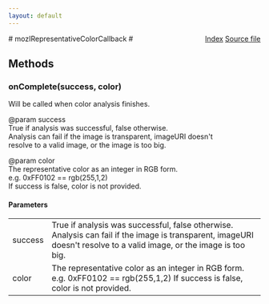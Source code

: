 ```yaml
---
layout: default
---
```

<div class='links' style='float:right'><a href="../index.html">Index</a>
<a href="http://dxr.mozilla.org/mozilla-central/source/toolkit/components/places/mozIColorAnalyzer.idl">Source file</a>
</div>
# mozIRepresentativeColorCallback #

## Methods ##

### onComplete(success, color) ###
  
Will be called when color analysis finishes.  
  
@param success  
       True if analysis was successful, false otherwise.  
       Analysis can fail if the image is transparent, imageURI doesn't  
       resolve to a valid image, or the image is too big.  
  
@param color  
       The representative color as an integer in RGB form.  
       e.g. 0xFF0102 == rgb(255,1,2)  
       If success is false, color is not provided.  
  

#### Parameters ####

<table>

<tr>
<td>success</td>
<td>       True if analysis was successful, false otherwise.  
       Analysis can fail if the image is transparent, imageURI doesn't  
       resolve to a valid image, or the image is too big.  
</td>
</tr>

<tr>
<td>color</td>
<td>       The representative color as an integer in RGB form.  
       e.g. 0xFF0102 == rgb(255,1,2)  
       If success is false, color is not provided.  
</td>
</tr>

</table>
